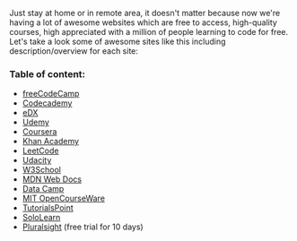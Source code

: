 Just stay at home or in remote area, it doesn't matter because now we're having a lot of awesome websites which are free to access, high-quality courses, high appreciated with a million of people learning to code for free. Let's take a look some of awesome sites like this including description/overview for each site:

### Table of content:

- [freeCodeCamp](https://www.freecodecamp.org/)
- [Codecademy](https://www.codecademy.com/)
- [eDX](https://https://www.edx.org/)
- [Udemy](https://https://www.udemy.com/)
- [Coursera](https://www.coursera.org/)
- [Khan Academy](https://www.khanacademy.org)
- [LeetCode](https://leetcode.com/)
- [Udacity](https://udacity.com/)
- [W3School](https://www.w3schools.com/)
- [MDN Web Docs](https://developer.mozilla.org/)
- [Data Camp](https://datacamp.com/)
- [MIT OpenCourseWare](https://ocw.mit.edu/index.htm/)
- [TutorialsPoint](https://www.tutorialspoint.com/)
- [SoloLearn](https://sololearn.com/)
- [Pluralsight](https://www.pluralsight.com/) (free trial for 10 days)
